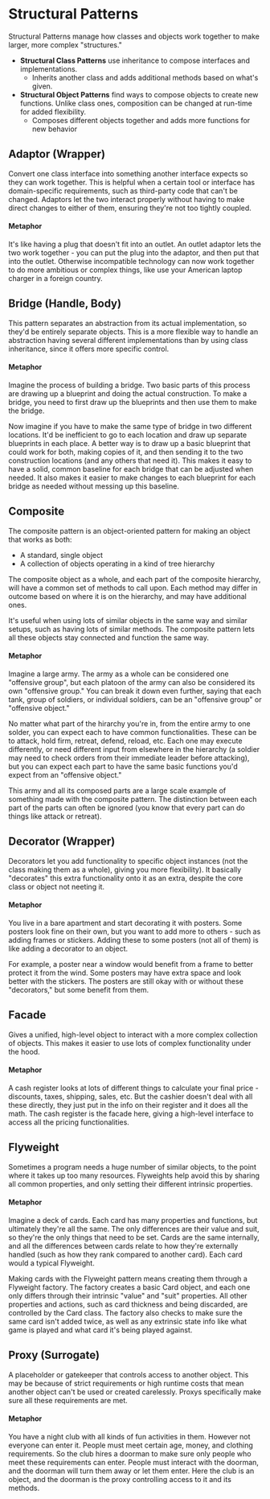 # Structural Patterns

Structural Patterns manage how classes and objects work together to make larger, more complex "structures."

* **Structural Class Patterns** use inheritance to compose interfaces and implementations.
  * Inherits another class and adds additional methods based on what's given.
* **Structural Object Patterns** find ways to compose objects to create new functions. Unlike class ones, composition can be changed at run-time for added flexibility.
  * Composes different objects together and adds more functions for new behavior

## Adaptor (Wrapper)

Convert one class interface into something another interface expects so they can work together. This is helpful when a certain tool or interface has domain-specific requirements, such as third-party code that can't be changed. Adaptors let the two interact properly without having to make direct changes to either of them, ensuring they're not too tightly coupled.

#### Metaphor

It's like having a plug that doesn't fit into an outlet. An outlet adaptor lets the two work together - you can put the plug into the adaptor, and then put that into the outlet. Otherwise incompatible technology can now work together to do more ambitious or complex things, like use your American laptop charger in a foreign country.

## Bridge (Handle, Body)

This pattern separates an abstraction from its actual implementation, so they'd be entirely separate objects. This is a more flexible way to handle an abstraction having several different implementations than by using class inheritance, since it offers more specific control.

#### Metaphor

Imagine the process of building a bridge. Two basic parts of this process are drawing up a blueprint and doing the actual construction. To make a bridge, you need to first draw up the blueprints and then use them to make the bridge.

Now imagine if you have to make the same type of bridge in two different locations. It'd be inefficient to go to each location and draw up separate blueprints in each place. A better way is to draw up a basic blueprint that could work for both, making copies of it, and then sending it to the two construction locations (and any others that need it). This makes it easy to have a solid, common baseline for each bridge that can be adjusted when needed. It also makes it easier to make changes to each blueprint for each bridge as needed without messing up this baseline.

## Composite

The composite pattern is an object-oriented pattern for making an object that works as both:

* A standard, single object
* A collection of objects operating in a kind of tree hierarchy

The composite object as a whole, and each part of the composite hierarchy, will have a common set of methods to call upon. Each method may differ in outcome based on where it is on the hierarchy, and may have additional ones.

It's useful when using lots of similar objects in the same way and similar setups, such as having lots of similar methods. The composite pattern lets all these objects stay connected and function the same way.

#### Metaphor

Imagine a large army. The army as a whole can be considered one "offensive group", but each platoon of the army can also be considered its own "offensive group." You can break it down even further, saying that each tank, group of soldiers, or individual soldiers, can be an "offensive group" or "offensive object."

No matter what part of the hirarchy you're in, from the entire army to one solder, you can expect each to have common functionalities. These can be to attack, hold firm, retreat, defend, reload, etc. Each one may execute differently, or need different input from elsewhere in the hierarchy (a soldier may need to check orders from their immediate leader before attacking), but you can expect each part to have the same basic functions you'd expect from an "offensive object."

This army and all its composed parts are a large scale example of something made with the composite pattern. The distinction between each part of the parts can often be ignored (you know that every part can do things like attack or retreat).

## Decorator (Wrapper)

Decorators let you add functionality to specific object instances (not the class making them as a whole), giving you more flexibility). It basically "decorates" this extra functionality onto it as an extra, despite the core class or object not neeting it.

#### Metaphor

You live in a bare apartment and start decorating it with posters. Some posters look fine on their own, but you want to add more to others - such as adding frames or stickers. Adding these to some posters (not all of them) is like adding a decorator to an object.

For example, a poster near a window would benefit from a frame to better protect it from the wind. Some posters may have extra space and look better with the stickers. The posters are still okay with or without these "decorators," but some benefit from them.

## Facade

Gives a unified, high-level object to interact with a more complex collection of objects. This makes it easier to use lots of complex functionality under the hood.

#### Metaphor

A cash register looks at lots of different things to calculate your final price - discounts, taxes, shipping, sales, etc. But the cashier doesn't deal with all these directly, they just put in the info on their register and it does all the math. The cash register is the facade here, giving a high-level interface to access all the pricing functionalities.

## Flyweight

Sometimes a program needs a huge number of similar objects, to the point where it takes up too many resources. Flyweights help avoid this by sharing all common properties, and only setting their different intrinsic properties.

#### Metaphor

Imagine a deck of cards. Each card has many properties and functions, but ultimately they're all the same. The only differences are their value and suit, so they're the only things that need to be set. Cards are the same internally, and all the differences between cards relate to how they're externally handled (such as how they rank compared to another card). Each card would a typical Flyweight.

Making cards with the Flyweight pattern means creating them through a Flyweight factory. The factory creates a basic Card object, and each one only differs through their intrinsic "value" and "suit" properties. All other properties and actions, such as card thickness and being discarded, are controlled by the Card class. The factory also checks to make sure the same card isn't added twice, as well as any extrinsic state info like what game is played and what card it's being played against.

## Proxy (Surrogate)

A placeholder or gatekeeper that controls access to another object. This may be because of strict requirements or high runtime costs that mean another object can't be used or created carelessly. Proxys specifically make sure all these requirements are met.

#### Metaphor

You have a night club with all kinds of fun activities in them. However not everyone can enter it. People must meet certain age, money, and clothing requirements. So the club hires a doorman to make sure only people who meet these requirements can enter. People must interact with the doorman, and the doorman will turn them away or let them enter. Here the club is an object, and the doorman is the proxy controlling access to it and its methods.
